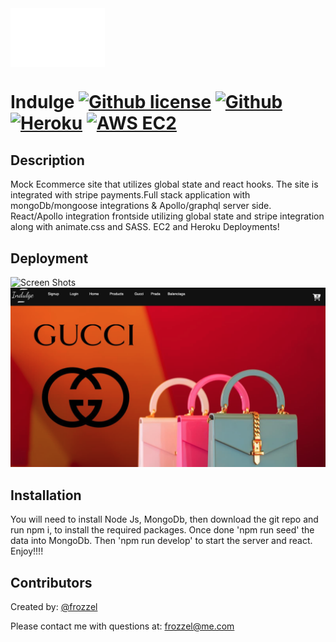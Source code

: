 <div>
<a href=""><img src="https://github.com/frozzel/LUX/blob/be3727e1fa54ae8219ca26a3bb81049a3f732738/client/src/assets/logo.png" align="center" height="" width="30%" ></a></div>



   # Indulge  [![Github license](https://img.shields.io/badge/License-MIT-yellow.svg)](https://opensource.org/licenses/MIT) [![Github](https://img.shields.io/badge/GitHub-181717.svg?style=for-the-badge&logo=GitHub&logoColor=white)](https://github.com/frozzel/LUX) [![Heroku](https://img.shields.io/badge/Heroku-430098.svg?style=for-the-badge&logo=Heroku&logoColor=white)](https://indulge.herokuapp.com/) [![AWS EC2](https://img.shields.io/badge/Amazon%20EC2-FF9900.svg?style=for-the-badge&logo=Amazon-EC2&logoColor=white)](https://youtu.be/yZqc9ZoLggI)
 



  ## Description
 Mock Ecommerce site that utilizes global state and react hooks. The site is integrated with stripe payments.Full stack application with mongoDb/mongoose integrations & Apollo/graphql server side. React/Apollo integration frontside utilizing global state and stripe integration along with animate.css and SASS. EC2 and Heroku Deployments!


  ## Deployment

  
  
![Screen Shots](https://github.com/frozzel/LUX/blob/82cb21e27f1b5b0975604393a17884d0fb3fa91c/client/public/images/Untitled.gif)
![Screen Shots2](https://github.com/frozzel/LUX/blob/82cb21e27f1b5b0975604393a17884d0fb3fa91c/client/public/images/indulgeScreen.png)

  ## Installation
  You will need to install Node Js, MongoDb, then download the git repo and run npm i, to install the required packages. Once done 'npm run seed' the data   into MongoDb. Then 'npm run develop' to start the server and react.  Enjoy!!!!
  
  ## Contributors 

  Created by: [@frozzel](https://github.com/frozzel/LUX)
  
  Please contact me with questions at: frozzel@me.com
  
